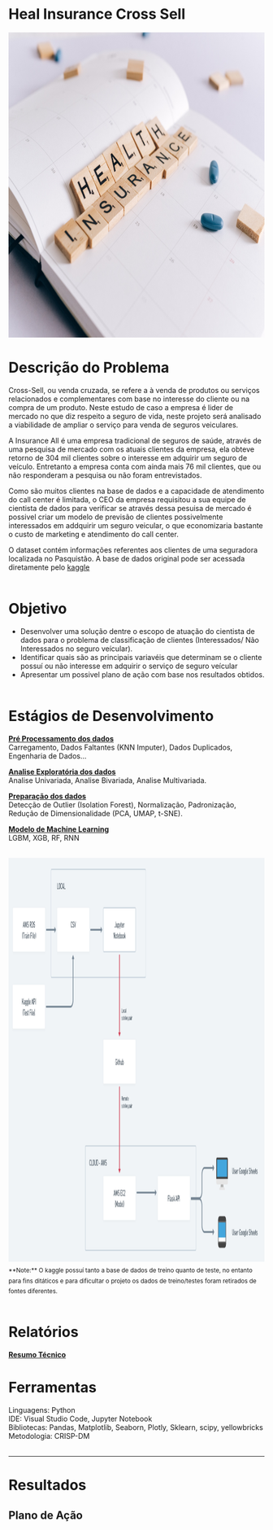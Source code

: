 # Heal Insurance Cross Sell

<center><img src="/images/banner.jpg" alt="logo" width="800" height="600"/></center>

# Descrição do Problema

Cross-Sell, ou venda cruzada, se refere a à venda de produtos ou serviços relacionados e complementares com base no interesse do cliente ou na compra de um produto. Neste estudo de caso a empresa é lider de mercado no que diz respeito a seguro de vida, neste projeto será analisado a viabilidade de ampliar o serviço para venda de seguros veiculares.

A Insurance All é uma empresa tradicional de seguros de saúde, através de uma pesquisa de mercado com os atuais clientes da empresa, ela obteve retorno de 304 mil clientes sobre o interesse em adquirir um seguro de veículo. Entretanto a empresa conta com ainda mais 76 mil clientes, que ou não responderam a pesquisa ou não foram entrevistados. 

Como são muitos clientes na base de dados e a capacidade de atendimento do call center é limitada, o CEO da empresa requisitou a sua equipe de cientista de dados para verificar se através dessa pesuisa de mercado é possivel criar um modelo de previsão de clientes possivelmente interessados em addquirir um seguro veicular, o que economizaria bastante o custo de marketing e atendimento do call center.


O dataset contém informações referentes aos clientes de uma seguradora localizada no Pasquistão. A base de dados original pode ser acessada diretamente pelo [kaggle](https://www.kaggle.com/datasets/anmolkumar/health-insurance-cross-sell-prediction)<br><br>

# Objetivo

* Desenvolver uma solução dentre o escopo de atuação do cientista de dados para o problema de classificação de clientes (Interessados/ Não Interessados no seguro veícular).
* Identificar quais são as principais variavéis que determinam se o cliente possuí ou não interesse em adquirir o serviço de seguro veícular
* Apresentar um possivel plano de ação com base nos resultados obtidos.<br><br>

# Estágios de Desenvolvimento
[**Pré Processamento dos dados**](https://github.com/alyssonvidal/Bank-Marketing-Cluster/blob/main/notebooks/part01_preprocessing.ipynb)<br>
Carregamento, Dados Faltantes (KNN Imputer), Dados Duplicados, Engenharia de Dados...

[**Analise Exploratória dos dados**](https://github.com/alyssonvidal/Bank-Marketing-Cluster/blob/main/notebooks/part02_eda.ipynb)<br>
Analise Univariada, Analise Bivariada, Analise Multivariada.

[**Preparação dos dados**](https://github.com/alyssonvidal/Bank-Marketing-Cluster/blob/main/notebooks/part03_model.ipynb)<br>
Detecção de Outlier (Isolation Forest), Normalização, Padronização, Redução de Dimensionalidade (PCA, UMAP, t-SNE).

[**Modelo de Machine Learning**](https://github.com/alyssonvidal/Bank-Marketing-Cluster/blob/main/notebooks/part03_model.ipynb)<br>
 LGBM, XGB, RF, RNN<br><br>


<center><img src="/images/deploy_structure.png" alt="deploy_structure" width="1190" height="794"/></center>
<sub>**Note:** O kaggle possuí tanto a base de dados de treino quanto de teste, no entanto para fins ditáticos e para dificultar o projeto os dados de treino/testes foram retirados de fontes diferentes.</sub><br><br>

# Relatórios
[**Resumo Técnico**](https://github.com/alyssonvidal/Bank-Marketing-Cluster/blob/main/reports/resultados.md)<br>

# Ferramentas
Linguagens: Python<br>
IDE: Visual Studio Code, Jupyter Notebook<br>
Bibliotecas: Pandas, Matplotlib, Seaborn, Plotly, Sklearn, scipy, yellowbricks<br>
Metodologia: CRISP-DM<br><br>

***


# Resultados

## Plano de Ação

